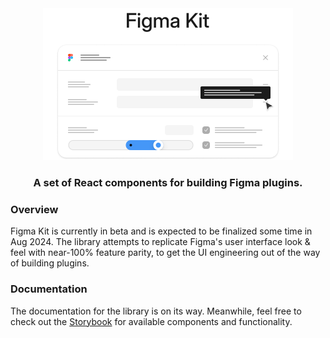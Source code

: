 <div align="center">
  <a href="https://storybook.figma-kit.dev" target="_blank">
    <img src="media/github-banner.png" width="400" height="243" alt="Figma banner" />
  </a>
  <h3>A set of React components for building Figma plugins.</h3>
</div>

### Overview

Figma Kit is currently in beta and is expected to be finalized some time in Aug 2024.
The library attempts to replicate Figma's user interface look & feel with near-100% feature parity,
to get the UI engineering out of the way of building plugins.

### Documentation

The documentation for the library is on its way. Meanwhile, feel free to check out the [Storybook](https://storybook.figma-kit.dev) for available components and functionality.
